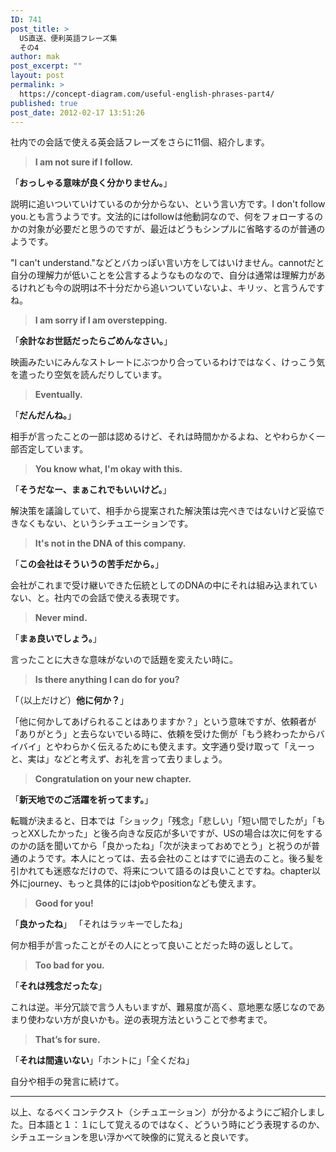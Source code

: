 ```yaml
---
ID: 741
post_title: >
  US直送、便利英語フレーズ集
  その4
author: mak
post_excerpt: ""
layout: post
permalink: >
  https://concept-diagram.com/useful-english-phrases-part4/
published: true
post_date: 2012-02-17 13:51:26
---
```

社内での会話で使える英会話フレーズをさらに11個、紹介します。
<blockquote><strong>I am not sure if I follow.</strong></blockquote>
「<strong>おっしゃる意味が良く分かりません。</strong>」

説明に追いついていけているのか分からない、という言い方です。I don't follow you.とも言うようです。文法的にはfollowは他動詞なので、何をフォローするのかの対象が必要だと思うのですが、最近はどうもシンプルに省略するのが普通のようです。

"I can't understand."などとバカっぽい言い方をしてはいけません。cannotだと自分の理解力が低いことを公言するようなものなので、自分は通常は理解力があるけれども今の説明は不十分だから追いついていないよ、キリッ、と言うんですね。
<blockquote><strong>I am sorry if I am overstepping.</strong></blockquote>
「<strong>余計なお世話だったらごめんなさい。</strong>」

映画みたいにみんなストレートにぶつかり合っているわけではなく、けっこう気を遣ったり空気を読んだりしています。
<blockquote><strong>Eventually.</strong></blockquote>
「<strong>だんだんね。</strong>」

相手が言ったことの一部は認めるけど、それは時間かかるよね、とやわらかく一部否定しています。
<blockquote><strong>You know what, I'm okay with this.</strong></blockquote>
「<strong>そうだなー、まぁこれでもいいけど。</strong>」

解決策を議論していて、相手から提案された解決策は完ぺきではないけど妥協できなくもない、というシチュエーションです。
<blockquote><strong>It's not in the DNA of this company.</strong></blockquote>
「<strong>この会社はそういうの苦手だから。</strong>」

会社がこれまで受け継いできた伝統としてのDNAの中にそれは組み込まれていない、と。社内での会話で使える表現です。
<blockquote><strong>Never mind.</strong></blockquote>
「<strong>まぁ良いでしょう。</strong>」

言ったことに大きな意味がないので話題を変えたい時に。
<blockquote><strong>Is there anything I can do for you?</strong></blockquote>
「（以上だけど）<strong>他に何か？</strong>」

「他に何かしてあげられることはありますか？」という意味ですが、依頼者が「ありがとう」と去らないでいる時に、依頼を受けた側が「もう終わったからバイバイ」とやわらかく伝えるためにも使えます。文字通り受け取って「えーっと、実は」などと考えず、お礼を言って去りましょう。
<blockquote><strong>Congratulation on your new chapter.</strong></blockquote>
「<strong>新天地でのご活躍を祈ってます。</strong>」

転職が決まると、日本では「ショック」「残念」「悲しい」「短い間でしたが」「もっとXXしたかった」と後ろ向きな反応が多いですが、USの場合は次に何をするのかの話を聞いてから「良かったね」「次が決まっておめでとう」と祝うのが普通のようです。本人にとっては、去る会社のことはすでに過去のこと。後ろ髪を引かれても迷惑なだけので、将来について語るのは良いことですね。chapter以外にjourney、もっと具体的にはjobやpositionなども使えます。
<blockquote><strong>Good for you!</strong></blockquote>
「<strong>良かったね</strong>」 「それはラッキーでしたね」

何か相手が言ったことがその人にとって良いことだった時の返しとして。
<blockquote><strong>Too bad for you.</strong></blockquote>
「<strong>それは残念だったな</strong>」

これは逆。半分冗談で言う人もいますが、難易度が高く、意地悪な感じなのであまり使わない方が良いかも。逆の表現方法ということで参考まで。
<blockquote><strong>That’s for sure.</strong></blockquote>
「<strong>それは間違いない</strong>」「ホントに」「全くだね」

自分や相手の発言に続けて。

<hr />

以上、なるべくコンテクスト（シチュエーション）が分かるようにご紹介しました。日本語と１：１にして覚えるのではなく、どういう時にどう表現するのか、シチュエーションを思い浮かべて映像的に覚えると良いです。